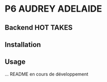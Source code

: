 # P6 AUDREY ADELAIDE #

## Backend HOT TAKES ##

## Installation ##

## Usage ##

... README en cours de développement